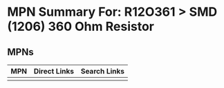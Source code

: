 



# MPN Summary For: R12O361 > SMD (1206) 360 Ohm Resistor

## MPNs
  

|MPN|Direct Links|Search Links|
| :--- | :--- | :--- |
||||
